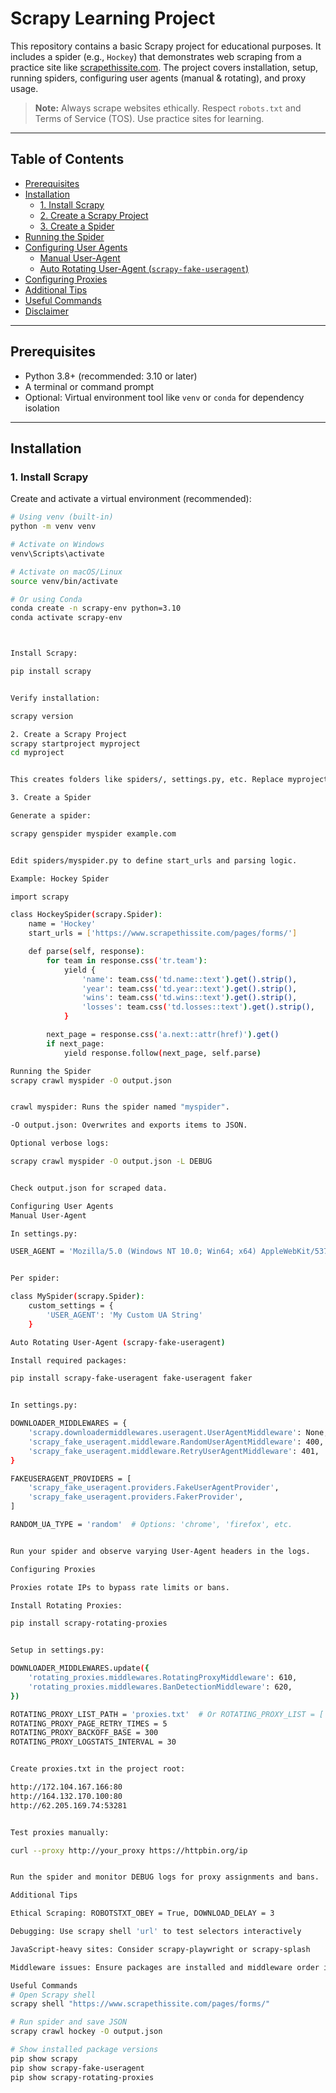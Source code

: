 # Scrapy Learning Project

This repository contains a basic Scrapy project for educational purposes. It includes a spider (e.g., `Hockey`) that demonstrates web scraping from a practice site like [scrapethissite.com](https://www.scrapethissite.com). The project covers installation, setup, running spiders, configuring user agents (manual & rotating), and proxy usage.

> **Note:** Always scrape websites ethically. Respect `robots.txt` and Terms of Service (TOS). Use practice sites for learning.

---

## Table of Contents

- [Prerequisites](#prerequisites)
- [Installation](#installation)
  - [1. Install Scrapy](#1-install-scrapy)
  - [2. Create a Scrapy Project](#2-create-a-scrapy-project)
  - [3. Create a Spider](#3-create-a-spider)
- [Running the Spider](#running-the-spider)
- [Configuring User Agents](#configuring-user-agents)
  - [Manual User-Agent](#manual-user-agent)
  - [Auto Rotating User-Agent (`scrapy-fake-useragent`)](#auto-rotating-user-agent-scrapy-fake-useragent)
- [Configuring Proxies](#configuring-proxies)
- [Additional Tips](#additional-tips)
- [Useful Commands](#useful-commands)
- [Disclaimer](#disclaimer)

---

## Prerequisites

- Python 3.8+ (recommended: 3.10 or later)  
- A terminal or command prompt  
- Optional: Virtual environment tool like `venv` or `conda` for dependency isolation

---

## Installation

### 1. Install Scrapy

Create and activate a virtual environment (recommended):

```bash
# Using venv (built-in)
python -m venv venv

# Activate on Windows
venv\Scripts\activate

# Activate on macOS/Linux
source venv/bin/activate

# Or using Conda
conda create -n scrapy-env python=3.10
conda activate scrapy-env



Install Scrapy:

pip install scrapy


Verify installation:

scrapy version

2. Create a Scrapy Project
scrapy startproject myproject
cd myproject


This creates folders like spiders/, settings.py, etc. Replace myproject with your desired project name.

3. Create a Spider

Generate a spider:

scrapy genspider myspider example.com


Edit spiders/myspider.py to define start_urls and parsing logic.

Example: Hockey Spider

import scrapy

class HockeySpider(scrapy.Spider):
    name = 'Hockey'
    start_urls = ['https://www.scrapethissite.com/pages/forms/']

    def parse(self, response):
        for team in response.css('tr.team'):
            yield {
                'name': team.css('td.name::text').get().strip(),
                'year': team.css('td.year::text').get().strip(),
                'wins': team.css('td.wins::text').get().strip(),
                'losses': team.css('td.losses::text').get().strip(),
            }

        next_page = response.css('a.next::attr(href)').get()
        if next_page:
            yield response.follow(next_page, self.parse)

Running the Spider
scrapy crawl myspider -O output.json


crawl myspider: Runs the spider named "myspider".

-O output.json: Overwrites and exports items to JSON.

Optional verbose logs:

scrapy crawl myspider -O output.json -L DEBUG


Check output.json for scraped data.

Configuring User Agents
Manual User-Agent

In settings.py:

USER_AGENT = 'Mozilla/5.0 (Windows NT 10.0; Win64; x64) AppleWebKit/537.36 (KHTML, like Gecko) Chrome/91.0.4472.124 Safari/537.36'


Per spider:

class MySpider(scrapy.Spider):
    custom_settings = {
        'USER_AGENT': 'My Custom UA String'
    }

Auto Rotating User-Agent (scrapy-fake-useragent)

Install required packages:

pip install scrapy-fake-useragent fake-useragent faker


In settings.py:

DOWNLOADER_MIDDLEWARES = {
    'scrapy.downloadermiddlewares.useragent.UserAgentMiddleware': None,
    'scrapy_fake_useragent.middleware.RandomUserAgentMiddleware': 400,
    'scrapy_fake_useragent.middleware.RetryUserAgentMiddleware': 401,
}

FAKEUSERAGENT_PROVIDERS = [
    'scrapy_fake_useragent.providers.FakeUserAgentProvider',
    'scrapy_fake_useragent.providers.FakerProvider',
]

RANDOM_UA_TYPE = 'random'  # Options: 'chrome', 'firefox', etc.


Run your spider and observe varying User-Agent headers in the logs.

Configuring Proxies

Proxies rotate IPs to bypass rate limits or bans.

Install Rotating Proxies:

pip install scrapy-rotating-proxies


Setup in settings.py:

DOWNLOADER_MIDDLEWARES.update({
    'rotating_proxies.middlewares.RotatingProxyMiddleware': 610,
    'rotating_proxies.middlewares.BanDetectionMiddleware': 620,
})

ROTATING_PROXY_LIST_PATH = 'proxies.txt'  # Or ROTATING_PROXY_LIST = ['http://ip1:port', 'http://ip2:port']
ROTATING_PROXY_PAGE_RETRY_TIMES = 5
ROTATING_PROXY_BACKOFF_BASE = 300
ROTATING_PROXY_LOGSTATS_INTERVAL = 30


Create proxies.txt in the project root:

http://172.104.167.166:80
http://164.132.170.100:80
http://62.205.169.74:53281


Test proxies manually:

curl --proxy http://your_proxy https://httpbin.org/ip


Run the spider and monitor DEBUG logs for proxy assignments and bans.

Additional Tips

Ethical Scraping: ROBOTSTXT_OBEY = True, DOWNLOAD_DELAY = 3

Debugging: Use scrapy shell 'url' to test selectors interactively

JavaScript-heavy sites: Consider scrapy-playwright or scrapy-splash

Middleware issues: Ensure packages are installed and middleware order is correct

Useful Commands
# Open Scrapy shell
scrapy shell "https://www.scrapethissite.com/pages/forms/"

# Run spider and save JSON
scrapy crawl hockey -O output.json

# Show installed package versions
pip show scrapy
pip show scrapy-fake-useragent
pip show scrapy-rotating-proxies